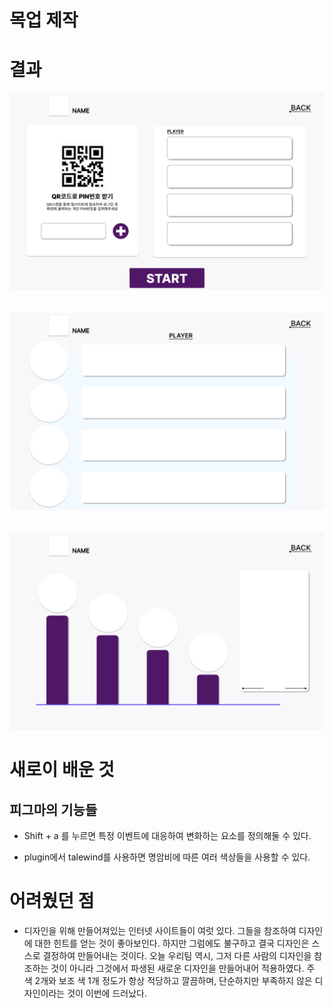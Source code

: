 # 목업 제작

# 결과

![목업1](./img/20230118/목업1.png)
<br/>
<br/>
<br/>
![목업2](./img/20230118/목업2.png)
<br/>
<br/>
<br/>
![목업3](./img/20230118/목업3.png)


# 새로이 배운 것

## 피그마의 기능들

- Shift + a 를 누르면 특정 이벤트에 대응하여 변화하는 요소를 정의해둘 수 있다.

- plugin에서 talewind를 사용하면 명암비에 따른 여러 색상들을 사용할 수 있다.

# 어려웠던 점

- 디자인을 위해 만들어져있는 인터넷 사이트들이 여럿 있다. 그들을 참조하여 디자인에 대한 힌트를 얻는 것이 좋아보인다. 하지만 그럼에도 불구하고 결국 디자인은 스스로 결정하여 만들어내는 것이다. 오늘 우리팀 역시, 그저 다른 사람의 디자인을 참조하는 것이 아니라 그것에서 파생된 새로운 디자인을 만들어내어 적용하였다. 주 색 2개와 보조 색 1개 정도가 항상 적당하고 깔끔하며, 단순하지만 부족하지 않은 디자인이라는 것이 이번에 드러났다.